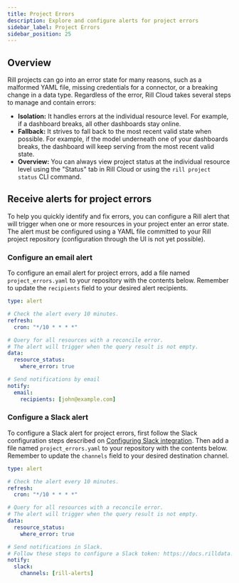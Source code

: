 ```yaml
---
title: Project Errors
description: Explore and configure alerts for project errors
sidebar_label: Project Errors
sidebar_position: 25
---
```


## Overview

Rill projects can go into an error state for many reasons, such as a malformed YAML file, missing credentials for a connector, or a breaking change in a data type.
Regardless of the error, Rill Cloud takes several steps to manage and contain errors:

- **Isolation:** It handles errors at the individual resource level. For example, if a dashboard breaks, all other dashboards stay online.
- **Fallback:** It strives to fall back to the most recent valid state when possible. For example, if the model underneath one of your dashboards breaks, the dashboard will keep serving from the most recent valid state.
- **Overview:** You can always view project status at the individual resource level using the "Status" tab in Rill Cloud or using the `rill project status` CLI command.

## Receive alerts for project errors

To help you quickly identify and fix errors, you can configure a Rill alert that will trigger when one or more resources in your project enter an error state. The alert must be configured using a YAML file committed to your Rill project repository (configuration through the UI is not yet possible).

### Configure an email alert

To configure an email alert for project errors, add a file named `project_errors.yaml` to your repository with the contents below. Remember to update the `recipients` field to your desired alert recipients.

```yaml
type: alert

# Check the alert every 10 minutes.
refresh:
  cron: "*/10 * * * *"

# Query for all resources with a reconcile error.
# The alert will trigger when the query result is not empty.
data:
  resource_status:
    where_error: true

# Send notifications by email
notify:
  email:
    recipients: [john@example.com]
```

### Configure a Slack alert

To configure a Slack alert for project errors, first follow the Slack configuration steps described on [Configuring Slack integration](../explore/alerts/slack.md). Then add a file named `project_errors.yaml` to your repository with the contents below. Remember to update the `channels` field to your desired destination channel.

```yaml
type: alert

# Check the alert every 10 minutes.
refresh:
  cron: "*/10 * * * *"

# Query for all resources with a reconcile error.
# The alert will trigger when the query result is not empty.
data:
  resource_status:
    where_error: true

# Send notifications in Slack.
# Follow these steps to configure a Slack token: https://docs.rilldata.com/explore/alerts/slack.
notify:
  slack:
    channels: [rill-alerts]
```
